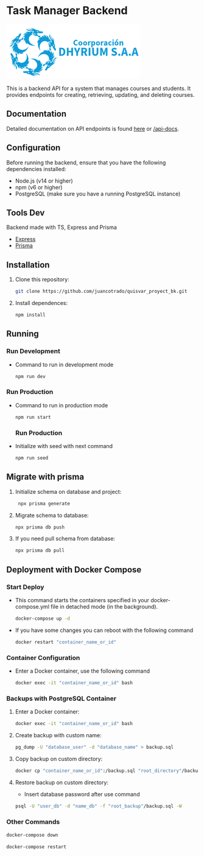 # Task Manager Backend

![Dhyrium API](/404_page/img/dhyrium_logo.png)

This is a backend API for a system that manages courses and students. It provides endpoints for creating, retrieving, updating, and deleting courses.

## Documentation

Detailed documentation on API endpoints is found [here](https://google.com) or [/api-docs](http://localhost:8081/api-docs).

## Configuration

Before running the backend, ensure that you have the following dependencies installed:

- Node.js (v14 or higher)
- npm (v6 or higher)
- PostgreSQL (make sure you have a running PostgreSQL instance)

## Tools Dev

Backend made with TS, Express and Prisma

- [Express](https://expressjs.com/en/guide/routing.html)
- [Prisma](https://www.prisma.io/)

## Installation

1. Clone this repository:

   ```bash
   git clone https://github.com/juancotrado/quisvar_proyect_bk.git
   ```

2. Install dependences:

   ```bash
   npm install
   ```

## Running

### Run Development

- Command to run in development mode

  ```bash
  npm run dev
  ```

### Run Production

- Command to run in production mode

  ```bash
  npm run start
  ```

  ### Run Production

- Initialize with seed with next command

  ```sh
  npm run seed
  ```

## Migrate with prisma

1. Initialize schema on database and project:

   ```bash
    npx prisma generate
   ```

2. Migrate schema to database:

   ```bash
   npx prisma db push
   ```

3. If you need pull schema from database:

   ```bash
   npx prisma db pull
   ```

## Deployment with Docker Compose

### Start Deploy

- This command starts the containers specified in your docker-compose.yml file in detached mode (in the background).

  ```bash
  docker-compose up -d
  ```

- If you have some changes you can reboot with the following command

  ```bash
  docker restart "container_name_or_id"
  ```

### Container Configuration

- Enter a Docker container, use the following command

  ```bash
  docker exec -it "container_name_or_id" bash
  ```

### Backups with PostgreSQL Container

1. Enter a Docker container:

   ```bash
   docker exec -it "container_name_or_id" bash
   ```

2. Create backup with custom name:

   ```bash
   pg_dump -U "database_user" -d "database_name" > backup.sql
   ```

3. Copy backup on custom directory:

   ```bash
   docker cp "container_name_or_id":/backup.sql "root_directory"/backup_$(date +"%Y%m%d_%H%M%S").sql
   ```

4. Restore backup on custom directory:

   - Insert database password after use command

   ```bash
   psql -U "user_db" -d "name_db" -f "root_backup"/backup.sql -W
   ```

### Other Commands

```bash
docker-compose down
```

```bash
docker-compose restart
```
